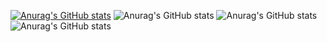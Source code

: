 [![Anurag's GitHub stats](https://github-readme-stats.vercel.app/apiBeKowalsky=anuraghazra)](https://github.com/anuraghazra/github-readme-stats)
![Anurag's GitHub stats](https://github-readme-stats.vercel.app/apiBeKowalsky=anuraghazra&count_private=true)
![Anurag's GitHub stats](https://github-readme-stats.vercel.app/apiBeKowalsky=anuraghazra&show_icons=true)
![Anurag's GitHub stats](https://github-readme-stats.vercel.app/apiBeKowalsky=anuraghazra&show_icons=true&theme=radical)
